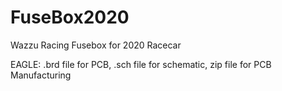 # FuseBox2020
Wazzu Racing Fusebox for 2020 Racecar

EAGLE:
.brd file for PCB, 
 .sch file for schematic, 
  zip file for PCB Manufacturing
